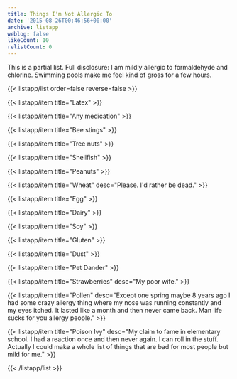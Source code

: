 ```yaml
---
title: Things I'm Not Allergic To
date: '2015-08-26T00:46:56+00:00'
archive: listapp
weblog: false
likeCount: 10
relistCount: 0
---
```


This is a partial list. Full disclosure: I am mildly allergic to formaldehyde and chlorine. Swimming pools make me feel kind of gross for a few hours.

<!--more-->

{{< listapp/list order=false reverse=false >}}

   {{< listapp/item title="Latex" >}}

   {{< listapp/item title="Any medication" >}}

   {{< listapp/item title="Bee stings" >}}

   {{< listapp/item title="Tree nuts" >}}

   {{< listapp/item title="Shellfish" >}}

   {{< listapp/item title="Peanuts" >}}

   {{< listapp/item title="Wheat"
      desc="Please. I'd rather be dead." >}}

   {{< listapp/item title="Egg" >}}

   {{< listapp/item title="Dairy" >}}

   {{< listapp/item title="Soy" >}}

   {{< listapp/item title="Gluten" >}}

   {{< listapp/item title="Dust" >}}

   {{< listapp/item title="Pet Dander" >}}

   {{< listapp/item title="Strawberries"
      desc="My poor wife." >}}

   {{< listapp/item title="Pollen"
      desc="Except one spring maybe 8 years ago I had some crazy allergy thing where my nose was running constantly and my eyes itched. It lasted like a month and then never came back. Man life sucks for you allergy people." >}}

   {{< listapp/item title="Poison Ivy"
      desc="My claim to fame in elementary school. I had a reaction once and then never again. I can roll in the stuff. Actually I could make a whole list of things that are bad for most people but mild for me." >}}

{{< /listapp/list >}}
